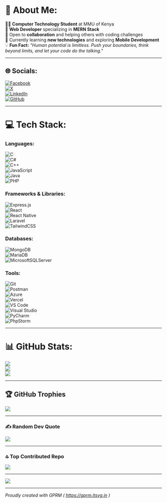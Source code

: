 # 💫 About Me:
👨‍💻 **Computer Technology Student** at MMU of Kenya  
🚀 **Web Developer** specializing in **MERN Stack**  
🤝 Open to **collaboration** and helping others with coding challenges  
🌱 Currently learning **new technologies** and exploring **Mobile Development**  
💡 **Fun Fact:** *"Human potential is limitless. Push your boundaries, think beyond limits, and let your code do the talking."*

---

## 🌐 Socials:
[![Facebook](https://img.shields.io/badge/Facebook-%231877F2.svg?logo=Facebook&logoColor=white)](https://www.facebook.com/profile.php?id=61558913214958)  
[![X](https://img.shields.io/badge/X-%23000000.svg?logo=X&logoColor=white)](https://x.com/keith_tuitoek)  
[![LinkedIn](https://img.shields.io/badge/LinkedIn-%230077B5.svg?logo=LinkedIn&logoColor=white)](https://www.linkedin.com/in/keith-kibet-3024b033b/)  
[![GitHub](https://img.shields.io/badge/GitHub-%23121011.svg?logo=GitHub&logoColor=white)](https://github.com/Keith-Kibet)  

---

# 💻 Tech Stack:
### Languages:
![C](https://img.shields.io/badge/c-%2300599C.svg?style=for-the-badge&logo=c&logoColor=white)  
![C#](https://img.shields.io/badge/c%23-%23239120.svg?style=for-the-badge&logo=c-sharp&logoColor=white)  
![C++](https://img.shields.io/badge/c++-%2300599C.svg?style=for-the-badge&logo=c%2B%2B&logoColor=white)  
![JavaScript](https://img.shields.io/badge/javascript-%23323330.svg?style=for-the-badge&logo=javascript&logoColor=%23F7DF1E)  
![Java](https://img.shields.io/badge/java-%23ED8B00.svg?style=for-the-badge&logo=openjdk&logoColor=white)  
![PHP](https://img.shields.io/badge/php-%23777BB4.svg?style=for-the-badge&logo=php&logoColor=white)  

### Frameworks & Libraries:
![Express.js](https://img.shields.io/badge/express.js-%23404d59.svg?style=for-the-badge&logo=express&logoColor=%2361DAFB)  
![React](https://img.shields.io/badge/react-%2320232a.svg?style=for-the-badge&logo=react&logoColor=%2361DAFB)  
![React Native](https://img.shields.io/badge/react_native-%2320232a.svg?style=for-the-badge&logo=react&logoColor=%2361DAFB)  
![Laravel](https://img.shields.io/badge/laravel-%23FF2D20.svg?style=for-the-badge&logo=laravel&logoColor=white)  
![TailwindCSS](https://img.shields.io/badge/tailwindcss-%2338B2AC.svg?style=for-the-badge&logo=tailwind-css&logoColor=white)  


### Databases:
![MongoDB](https://img.shields.io/badge/MongoDB-%234ea94b.svg?style=for-the-badge&logo=mongodb&logoColor=white)  
![MariaDB](https://img.shields.io/badge/MariaDB-003545?style=for-the-badge&logo=mariadb&logoColor=white)  
![MicrosoftSQLServer](https://img.shields.io/badge/Microsoft%20SQL%20Server-CC2927?style=for-the-badge&logo=microsoft%20sql%20server&logoColor=white)  

### Tools:
![Git](https://img.shields.io/badge/Git-fc6d26?style=for-the-badge&logo=git&logoColor=white)  
![Postman](https://img.shields.io/badge/Postman-FF6C37?style=for-the-badge&logo=postman&logoColor=white)  
![Azure](https://img.shields.io/badge/azure-%230072C6.svg?style=for-the-badge&logo=microsoftazure&logoColor=white)  
![Vercel](https://img.shields.io/badge/vercel-%23000000.svg?style=for-the-badge&logo=vercel&logoColor=white)  
![VS Code](https://img.shields.io/badge/VS%20Code-007ACC?style=for-the-badge&logo=visual-studio-code&logoColor=white)  
![Visual Studio](https://img.shields.io/badge/Visual%20Studio-5C2D91?style=for-the-badge&logo=visual-studio&logoColor=white)  
![PyCharm](https://img.shields.io/badge/PyCharm-000000?style=for-the-badge&logo=pycharm&logoColor=white)  
![PhpStorm](https://img.shields.io/badge/PhpStorm-000000?style=for-the-badge&logo=phpstorm&logoColor=white)   

---

# 📊 GitHub Stats:
![](https://github-readme-stats.vercel.app/api?username=Keith-Kibet&theme=dark&hide_border=false&include_all_commits=true&count_private=true)  
![](https://github-readme-streak-stats.herokuapp.com/?user=Keith-Kibet&theme=dark&hide_border=false)  
![](https://github-readme-stats.vercel.app/api/top-langs/?username=Keith-Kibet&theme=dark&hide_border=false&include_all_commits=true&count_private=true&layout=compact)  

---

## 🏆 GitHub Trophies
![](https://github-profile-trophy.vercel.app/?username=Keith-Kibet&theme=radical&no-frame=false&no-bg=false&margin-w=4)  

---

### ✍️ Random Dev Quote
![](https://quotes-github-readme.vercel.app/api?type=vetical&theme=tokyonight)  

---

### 🔝 Top Contributed Repo
![](https://github-contributor-stats.vercel.app/api?username=Keith-Kibet&limit=5&theme=radical&combine_all_yearly_contributions=true)  

---

[![](https://visitcount.itsvg.in/api?id=Keith-Kibet&icon=1&color=3)](https://visitcount.itsvg.in)  

---

*Proudly created with GPRM ( https://gprm.itsvg.in )*
